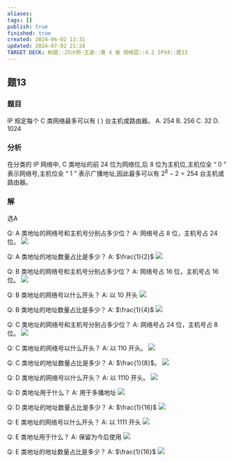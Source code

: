 ```yaml
---
aliases: 
tags: []
publish: true
finished: true
created: 2024-06-02 13:31
updated: 2024-07-02 21:24
TARGET DECK: 刷题::25计网-王道::第 4 章 网络层::4.2 IPV4::题13
---
```


## 题13
### 题目
IP 规定每个 $\mathrm{C}$ 类网络最多可以有 ( ) 台主机或路由器。
A. 254 B. 256 C. 32 D. 1024
### 分析
在分类的 IP 网络中, $\mathrm{C}$ 类地址的前 24 位为网络位,后 8 位为主机位,主机位全 “ 0 ” 表示网络号,主机位全 “ 1 ” 表示广播地址,因此最多可以有 ${2}^{8} - 2 = {254}$ 台主机或路由器。
### 解
选A



Q: A 类地址的网络号和主机号分别占多少位？
A: 网络号占 8 位，主机号占 24 位。
![](https://img.hwenyi.live/202407022142891.webp)
<!--ID: 1719981463924-->



Q: A 类地址的地址数量占比是多少？
A: $\frac{1}{2}$
![](https://img.hwenyi.live/202407022142891.webp)
<!--ID: 1719981463929-->



Q: B 类地址的网络号和主机号分别占多少位？
A: 网络号占 16 位，主机号占 16 位。
![](https://img.hwenyi.live/202407022142891.webp)
<!--ID: 1719981463933-->



Q: B 类地址的网络号以什么开头？
A: 以 10 开头
![](https://img.hwenyi.live/202407022142891.webp)
<!--ID: 1719981463939-->



Q: B 类地址的地址数量占比是多少？
A: $\frac{1}{4}$
![](https://img.hwenyi.live/202407022142891.webp)
<!--ID: 1719981463943-->



Q: C 类地址的网络号和主机号分别占多少位？
A: 网络号占 24 位，主机号占 8 位。
![](https://img.hwenyi.live/202407022142891.webp)
<!--ID: 1719981463947-->



Q: C 类地址的网络号以什么开头？
A: 以 110 开头。
![](https://img.hwenyi.live/202407022142891.webp)
<!--ID: 1719981463952-->



Q: C 类地址的地址数量占比是多少？
A: $\frac{1}{8}$。
![](https://img.hwenyi.live/202407022142891.webp)
<!--ID: 1719981463956-->



Q: D 类地址的网络号以什么开头？
A: 以 1110 开头。
![](https://img.hwenyi.live/202407022142891.webp)
<!--ID: 1719981463961-->



Q: D 类地址用于什么？
A: 用于多播地址
![](https://img.hwenyi.live/202407022142891.webp)
<!--ID: 1719981463965-->



Q: D 类地址的地址数量占比是多少？
A: $\frac{1}{16}$ 
![](https://img.hwenyi.live/202407022142891.webp)
<!--ID: 1719981463969-->



Q: E 类地址的网络号以什么开头？
A: 以 1111 开头
![](https://img.hwenyi.live/202407022142891.webp)
<!--ID: 1719981463974-->



Q: E 类地址用于什么？
A: 保留为今后使用
![](https://img.hwenyi.live/202407022142891.webp)
<!--ID: 1719981463980-->



Q: E 类地址的地址数量占比是多少？
A: $\frac{1}{16}$ 
![](https://img.hwenyi.live/202407022142891.webp)
<!--ID: 1719981463984-->


